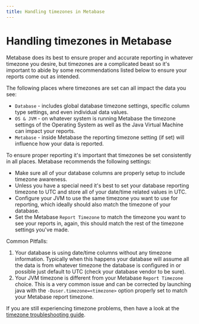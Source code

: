 ```yaml
---
title: Handling timezones in Metabase
---
```


# Handling timezones in Metabase

Metabase does its best to ensure proper and accurate reporting in whatever timezone you desire, but timezones are a complicated beast so it's important to abide by some recommendations listed below to ensure your reports come out as intended.

The following places where timezones are set can all impact the data you see:

- `Database` - includes global database timezone settings, specific column type settings, and even individual data values.
- `OS & JVM` - on whatever system is running Metabase the timezone settings of the Operating System as well as the Java Virtual Machine can impact your reports.
- `Metabase` - inside Metabase the reporting timezone setting (if set) will influence how your data is reported.

To ensure proper reporting it's important that timezones be set consistently in all places. Metabase recommends the following settings:

- Make sure all of your database columns are properly setup to include timezone awareness.
- Unless you have a special need it's best to set your database reporting timezone to UTC and store all of your date/time related values in UTC.
- Configure your JVM to use the same timezone you want to use for reporting, which ideally should also match the timezone of your database.
- Set the Metabase `Report Timezone` to match the timezone you want to see your reports in, again, this should match the rest of the timezone settings you've made.

Common Pitfalls:

1. Your database is using date/time columns without any timezone information. Typically when this happens your database will assume all the data is from whatever timezone the database is configured in or possible just default to UTC (check your database vendor to be sure).
2. Your JVM timezone is different from your Metabase `Report Timezone` choice. This is a very common issue and can be corrected by launching java with the `-Duser.timezone=<timezone>` option properly set to match your Metabase report timezone.

If you are still experiencing timezone problems, then have a look at the [timezone troubleshooting guide](../troubleshooting-guide/timezones.md).